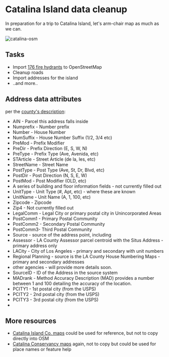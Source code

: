 # Catalina Island data cleanup
In preparation for a trip to Catalina Island, let's arm-chair map as much as we can.

![catalina-osm](https://cloud.githubusercontent.com/assets/695934/17864843/999f94ba-6854-11e6-8712-23ef87b2e4a9.png)


## Tasks
- Import [176 fire hydrants](https://github.com/socal-osm/catalina-cleanup/blob/master/data/fire-hydrants.geojson) to OpenStreetMap
- Cleanup roads
- Import addresses for the island
- ..and more..

## Address data attributes
per the [county's description](http://egis3.lacounty.gov/dataportal/2012/06/19/la-county-address-points/):

- AIN - Parcel this address falls inside
- Numprefix - Number prefix
- Number - House Number
- NumSuffix - House Number Suffix (1/2, 3/4 etc)
- PreMod - Prefix Modifier
- PreDir - Prefix Direction (E, S, W, N)
- PreType - Prefix Type (Ave, Avenida, etc)
- STArticle - Street Article (de la, les, etc)
- StreetName - Street Name
- PostType - Post Type (Ave, St, Dr, Blvd, etc)
- PostDir - Post Direction (N, S, E, W)
- PostMod - Post Modifier (OLD, etc)
- A series of building and floor information fields - not currently filled out
- UnitType - Unit Type (#, Apt, etc) - where these are known
- UnitName - Unit Name (A, 1, 100, etc)
- Zipcode - Zipcode
- Zip4 - Not currently filled out
- LegalComm - Legal City or primary postal city in Unincorporated Areas
- PostComm1 - Primary Postal Community
- PostComm2 - Secondary Postal Community
- PostComm3- Third Postal Community
- Source - source of the address point, including
- Assessor - LA County Assessor parcel centroid with the Situs Address - primary address only
- LACity - City of Los Angeles - primary and secondary with unit numbers
- Regional Planning - source is the LA County House Numbering Maps - primary and secondary addresses
- other agencies - will provide more details soon.
- SourceID - ID of the Address in the source system
- MADrank - Method Accuracy Description (MAD) provides a number between 1 and 100 detailing the accuracy of the location.
- PCITY1 - 1st postal city (from the USPS)
- PCITY2 - 2nd postal city (from the USPS)
- PCITY3 - 3rd postal city (from the USPS)
- 

## More resources
- [Catalina Island Co. maps](http://www.visitcatalinaisland.com/island-info/maps) could be used for reference, but not to copy directly into OSM
- [Catalina Conservancy maps](https://www.catalinaconservancy.org/index.php?s=general&p=map_island) again, not to copy but could be used for place names or feature help
